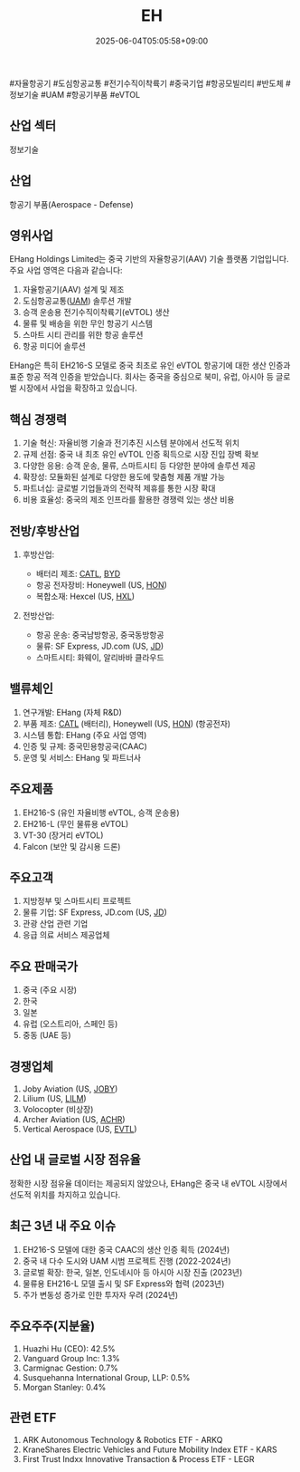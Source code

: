 ﻿---
title: "EH"
date: 2025-06-04T05:05:58+09:00
lastmod: 2025-06-04T05:05:58+09:00
type: docs
sidebar:
  open: true
weight: 305
---
<div style="display:none">
  <meta property="article:published_time" content="2025-06-03T20:05:58Z" />
  <meta property="article:modified_time" content="2025-06-03T20:05:58Z" />
</div>
#자율항공기 #도심항공교통 #전기수직이착륙기 #중국기업 #항공모빌리티 #반도체 #정보기술 #UAM #항공기부품 #eVTOL

## 산업 섹터

정보기술

## 산업

항공기 부품(Aerospace - Defense)

## 영위사업

EHang Holdings Limited는 중국 기반의 자율항공기(AAV) 기술 플랫폼 기업입니다. 주요 사업 영역은 다음과 같습니다:

1. 자율항공기(AAV) 설계 및 제조
2. 도심항공교통([UAM](/industry-study/2산업항공우주방위-산업3모빌리티uam/)) 솔루션 개발
3. 승객 운송용 전기수직이착륙기(eVTOL) 생산
4. 물류 및 배송을 위한 무인 항공기 시스템
5. 스마트 시티 관리를 위한 항공 솔루션
6. 항공 미디어 솔루션

EHang은 특히 EH216-S 모델로 중국 최초로 유인 eVTOL 항공기에 대한 생산 인증과 표준 항공 적격 인증을 받았습니다. 회사는 중국을 중심으로 북미, 유럽, 아시아 등 글로벌 시장에서 사업을 확장하고 있습니다.

## 핵심 경쟁력

1. 기술 혁신: 자율비행 기술과 전기추진 시스템 분야에서 선도적 위치
2. 규제 선점: 중국 내 최초 유인 eVTOL 인증 획득으로 시장 진입 장벽 확보
3. 다양한 응용: 승객 운송, 물류, 스마트시티 등 다양한 분야에 솔루션 제공
4. 확장성: 모듈화된 설계로 다양한 용도에 맞춤형 제품 개발 가능
5. 파트너십: 글로벌 기업들과의 전략적 제휴를 통한 시장 확대
6. 비용 효율성: 중국의 제조 인프라를 활용한 경쟁력 있는 생산 비용

## 전방/후방산업

1. 후방산업:
    
    - 배터리 제조: [CATL](/company-analysis/catl/), [BYD](/company-analysis/byd/)
    - 항공 전자장비: Honeywell (US, [HON](/company-analysis/hon/))
    - 복합소재: Hexcel (US, [HXL](/company-analysis/hxl/))
    
2. 전방산업:
    
    - 항공 운송: 중국남방항공, 중국동방항공
    - 물류: SF Express, JD.com (US, [JD](/company-analysis/jd/))
    - 스마트시티: 화웨이, 알리바바 클라우드

## 밸류체인

1. 연구개발: EHang (자체 R&D)
2. 부품 제조: [CATL](/company-analysis/catl/) (배터리), Honeywell (US, [HON](/company-analysis/hon/)) (항공전자)
3. 시스템 통합: EHang (주요 사업 영역)
4. 인증 및 규제: 중국민용항공국(CAAC)
5. 운영 및 서비스: EHang 및 파트너사

## 주요제품

1. EH216-S (유인 자율비행 eVTOL, 승객 운송용)
2. EH216-L (무인 물류용 eVTOL)
3. VT-30 (장거리 eVTOL)
4. Falcon (보안 및 감시용 드론)

## 주요고객

1. 지방정부 및 스마트시티 프로젝트
2. 물류 기업: SF Express, JD.com (US, [JD](/company-analysis/jd/))
3. 관광 산업 관련 기업
4. 응급 의료 서비스 제공업체

## 주요 판매국가

1. 중국 (주요 시장)
2. 한국
3. 일본
4. 유럽 (오스트리아, 스페인 등)
5. 중동 (UAE 등)

## 경쟁업체

1. Joby Aviation (US, [JOBY](/industry-study/2산업항공우주방위-산업3모빌리티uam종목joby/))
2. Lilium (US, [LILM](/company-analysis/lilm/))
3. Volocopter (비상장)
4. Archer Aviation (US, [ACHR](/company-analysis/achr/))
5. Vertical Aerospace (US, [EVTL](/company-analysis/evtl/))

## 산업 내 글로벌 시장 점유율

정확한 시장 점유율 데이터는 제공되지 않았으나, EHang은 중국 내 eVTOL 시장에서 선도적 위치를 차지하고 있습니다.

## 최근 3년 내 주요 이슈

1. EH216-S 모델에 대한 중국 CAAC의 생산 인증 획득 (2024년)
2. 중국 내 다수 도시와 UAM 시범 프로젝트 진행 (2022-2024년)
3. 글로벌 확장: 한국, 일본, 인도네시아 등 아시아 시장 진출 (2023년)
4. 물류용 EH216-L 모델 출시 및 SF Express와 협력 (2023년)
5. 주가 변동성 증가로 인한 투자자 우려 (2024년)

## 주요주주(지분율)

1. Huazhi Hu (CEO): 42.5%
2. Vanguard Group Inc: 1.3%
3. Carmignac Gestion: 0.7%
4. Susquehanna International Group, LLP: 0.5%
5. Morgan Stanley: 0.4%

## 관련 ETF

1. ARK Autonomous Technology & Robotics ETF - ARKQ
2. KraneShares Electric Vehicles and Future Mobility Index ETF - KARS
3. First Trust Indxx Innovative Transaction & Process ETF - LEGR
